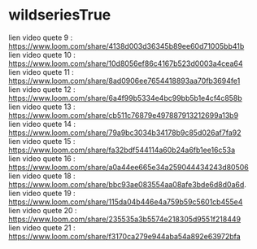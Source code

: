# wildseriesTrue

lien video quete 9 : https://www.loom.com/share/4138d003d36345b89ee60d71005bb41b <br/>
lien video quete 10 : https://www.loom.com/share/10d8056ef86c4167b523d0003a4cea64 <br/>
lien video quete 11 : https://www.loom.com/share/8ad0906ee7654418893aa70fb3694fe1 </br>
lien video quete 12 : https://www.loom.com/share/6a4f99b5334e4bc99bb5b1e4cf4c858b  </br>
lien video quete 13 : https://www.loom.com/share/cb511c76879e497887913212699a13b9  <br/>
lien video quete 14 : https://www.loom.com/share/79a9bc3034b34178b9c85d026af7fa92  <br/>
lien video quete 15 : https://www.loom.com/share/fa32bdf544114a60b24a6fb1ee16c53a  <br/>
lien video quete 16 : https://www.loom.com/share/a0a44ee665e34a259044434243d80506 <br/>
lien video quete 18 : https://www.loom.com/share/bbc93ae083554aa08afe3bde6d8d0a6d. <br/>
lien video quete 19 : https://www.loom.com/share/115da04b446e4a759b59c5601cb455e4 <br/>
lien video quete 20 : https://www.loom.com/share/235535a3b5574e218305d9551f218449 <br>
lien video quete 21 : https://www.loom.com/share/f3170ca279e944aba54a892e63972bfa


